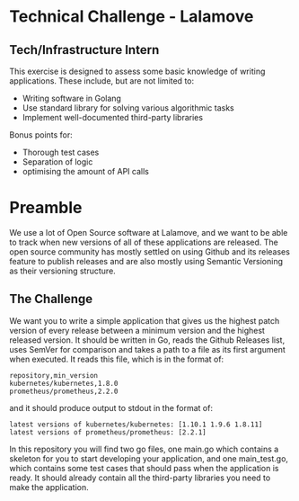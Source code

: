 # Technical Challenge - Lalamove
## Tech/Infrastructure Intern

This exercise is designed to assess some basic knowledge of writing applications. These include, but are not limited to:
- Writing software in Golang
- Use standard library for solving various algorithmic tasks
- Implement well-documented third-party libraries

Bonus points for:
- Thorough test cases
- Separation of logic
- optimising the amount of API calls

# Preamble
We use a lot of Open Source software at Lalamove, and we want to be able to track when new versions of all of these applications are released. The open source community has mostly settled on using Github and its releases feature to publish releases and are also mostly using Semantic Versioning as their versioning structure.

## The Challenge
We want you to write a simple application that gives us the highest patch version of every release between a minimum version and the highest released version.
It should be written in Go, reads the Github Releases list, uses SemVer for comparison and takes a path to a file as its first argument when executed. It reads this file, which is in the format of:
```
repository,min_version
kubernetes/kubernetes,1.8.0
prometheus/prometheus,2.2.0
```
and it should produce output to stdout in the format of:
```
latest versions of kubernetes/kubernetes: [1.10.1 1.9.6 1.8.11]
latest versions of prometheus/prometheus: [2.2.1]
```

In this repository you will find two go files, one main.go which contains a skeleton for you to start developing your application, and one main_test.go, which contains some test cases that should pass when the application is ready.
It should already contain all the third-party libraries you need to make the application.
